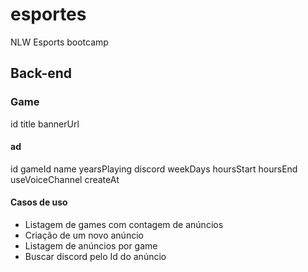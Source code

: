 # esportes
 NLW Esports bootcamp

## Back-end

### Game

  id
  title
  bannerUrl

#### ad

  id
  gameId
  name
  yearsPlaying
  discord
  weekDays
  hoursStart
  hoursEnd
  useVoiceChannel
  createAt

#### Casos de uso
  - Listagem de games com contagem de anúncios
  - Criação de um novo anúncio
  - Listagem de anúncios por game
  - Buscar discord pelo Id do anúncio



